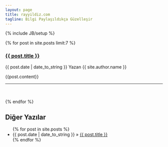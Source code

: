 ```yaml
---
layout: page
title: rayyildiz.com
tagline: Bilgi Paylaşıldıkça Güzelleşir
---
```

{% include JB/setup %}

<p>
{% for post in site.posts limit:7 %}
	<h3><a href="{{ BASE_PATH }}{{ post.url }}">{{ post.title }}</a></h3>
	{{ post.date | date_to_string }} Yazan {{ site.author.name }} 
	<p>
	{{post.content}}
	</p>
	<hr />
	<br /><br />
{% endfor %}
</p>


<h2>Diğer Yazılar</h2>
<ul class="posts">
  {% for post in site.posts %}
    <li><span>{{ post.date | date_to_string }}</span> &raquo; <a href="{{ BASE_PATH }}{{ post.url }}">{{ post.title }}</a></li>
  {% endfor %}
</ul>


